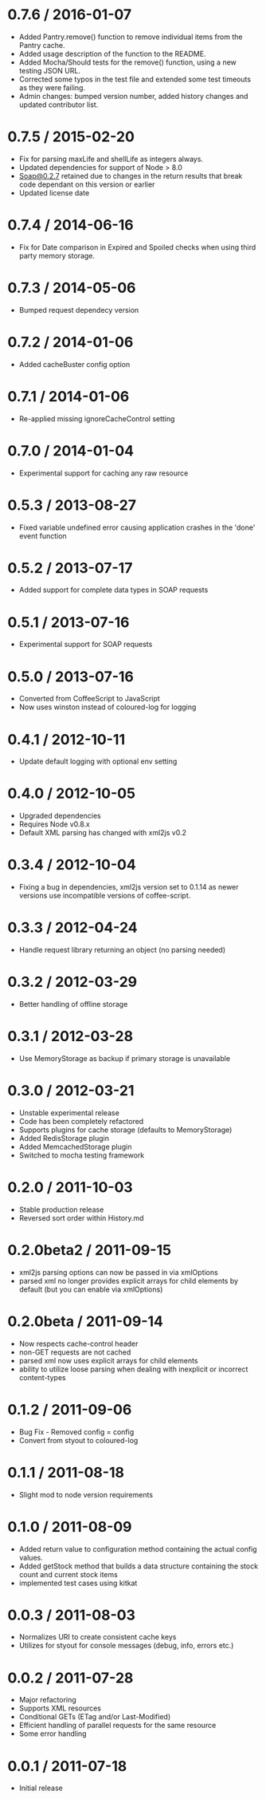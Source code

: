0.7.6 / 2016-01-07
==================
  * Added Pantry.remove() function to remove individual items from the Pantry cache.
  * Added usage description of the function to the README.
  * Added Mocha/Should tests for the remove() function, using a new testing JSON URL.
  * Corrected some typos in the test file and extended some test timeouts as they were failing.
  * Admin changes: bumped version number, added history changes and updated contributor list.

0.7.5 / 2015-02-20
==================
  * Fix for parsing maxLife and shellLife as integers always.
  * Updated dependencies for support of Node > 8.0
  * Soap@0.2.7 retained due to changes in the return results that break code dependant on this version or earlier
  * Updated license date

0.7.4 / 2014-06-16
==================
  * Fix for Date comparison in Expired and Spoiled checks when using third party memory storage.

0.7.3 / 2014-05-06
===================
  * Bumped request dependecy version

0.7.2 / 2014-01-06
===================
  * Added cacheBuster config option

0.7.1 / 2014-01-06
===================
  * Re-applied missing ignoreCacheControl setting

0.7.0 / 2014-01-04
===================
  * Experimental support for caching any raw resource

0.5.3 / 2013-08-27
===================
  * Fixed variable undefined error causing application crashes in the 'done' event function

0.5.2 / 2013-07-17
===================
  * Added support for complete  data types in SOAP requests

0.5.1 / 2013-07-16
===================
  * Experimental support for SOAP requests

0.5.0 / 2013-07-16
===================
  * Converted from CoffeeScript to JavaScript
  * Now uses winston instead of coloured-log for logging

0.4.1 / 2012-10-11
===================
  * Update default logging with optional env setting

0.4.0 / 2012-10-05
===================
  * Upgraded dependencies
  * Requires Node v0.8.x
  * Default XML parsing has changed with xml2js v0.2

0.3.4 / 2012-10-04
===================

  * Fixing a bug in dependencies, xml2js version set to 0.1.14 as newer versions use incompatible versions of coffee-script.

0.3.3 / 2012-04-24
==================

  * Handle request library returning an object (no parsing needed)

0.3.2 / 2012-03-29
==================

  * Better handling of offline storage

0.3.1 / 2012-03-28
==================

  * Use MemoryStorage as backup if primary storage is unavailable

0.3.0 / 2012-03-21
==================

  * Unstable experimental release
  * Code has been completely refactored
  * Supports plugins for cache storage (defaults to MemoryStorage)
  * Added RedisStorage plugin
  * Added MemcachedStorage plugin
  * Switched to mocha testing framework

0.2.0 / 2011-10-03
==================

  * Stable production release
  * Reversed sort order within History.md

0.2.0beta2 / 2011-09-15
=======================

  * xml2js parsing options can now be passed in via xmlOptions
  * parsed xml no longer provides explicit arrays for child elements by default (but you can enable via xmlOptions)

0.2.0beta / 2011-09-14
======================

  * Now respects cache-control header
  * non-GET requests are not cached
  * parsed xml now uses explicit arrays for child elements
  * ability to utilize loose parsing when dealing with inexplicit or incorrect content-types

0.1.2 / 2011-09-06
===================

  * Bug Fix - Removed config = config
  * Convert from styout to coloured-log

0.1.1 / 2011-08-18
===================

  * Slight mod to node version requirements

0.1.0 / 2011-08-09
===================

  * Added return value to configuration method containing the actual config values.
  * Added getStock method that builds a data structure containing the stock count and current stock items
  * implemented test cases using kitkat

0.0.3 / 2011-08-03
==================

  * Normalizes URI to create consistent cache keys
  * Utilizes for styout for console messages (debug, info, errors etc.)

0.0.2 / 2011-07-28
==================

  * Major refactoring
  * Supports XML resources
  * Conditional GETs (ETag and/or Last-Modified)
  * Efficient handling of parallel requests for the same resource
  * Some error handling

0.0.1 / 2011-07-18
==================

  * Initial release
